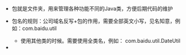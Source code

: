 * 包就是文件夹，用来管理各种功能不同的Java类，方便后期代码的维护
* 包名的规则：公司域名反写+包的作用，需要全部英文小写，见名知意，例如：com.baidu.util

  * 使用其他类的时候。需要使用全类名，例如：
    com.baidu.util.DateUtil
* 